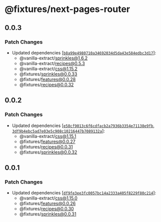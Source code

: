 # @fixtures/next-pages-router

## 0.0.3

### Patch Changes

- Updated dependencies [[`b8a99e4980710a34692034d5da43e584edbc3d17`](https://github.com/vanilla-extract-css/vanilla-extract/commit/b8a99e4980710a34692034d5da43e584edbc3d17)]:
  - @vanilla-extract/sprinkles@1.6.2
  - @vanilla-extract/recipes@0.5.3
  - @vanilla-extract/css@1.15.2
  - @fixtures/sprinkles@0.0.33
  - @fixtures/features@0.0.28
  - @fixtures/recipes@0.0.32

## 0.0.2

### Patch Changes

- Updated dependencies [[`e58cf9013c6f6cdfacb2a7936b3354e71138e9fb`](https://github.com/vanilla-extract-css/vanilla-extract/commit/e58cf9013c6f6cdfacb2a7936b3354e71138e9fb), [`3df9b4ebc5ad7e03e5c908c10216447b7089132a`](https://github.com/vanilla-extract-css/vanilla-extract/commit/3df9b4ebc5ad7e03e5c908c10216447b7089132a)]:
  - @vanilla-extract/css@1.15.1
  - @fixtures/features@0.0.27
  - @fixtures/recipes@0.0.31
  - @fixtures/sprinkles@0.0.32

## 0.0.1

### Patch Changes

- Updated dependencies [[`df9fe3ee3fc0057bc14a2333a405f8229f80c214`](https://github.com/vanilla-extract-css/vanilla-extract/commit/df9fe3ee3fc0057bc14a2333a405f8229f80c214)]:
  - @vanilla-extract/css@1.15.0
  - @fixtures/features@0.0.26
  - @fixtures/recipes@0.0.30
  - @fixtures/sprinkles@0.0.31
